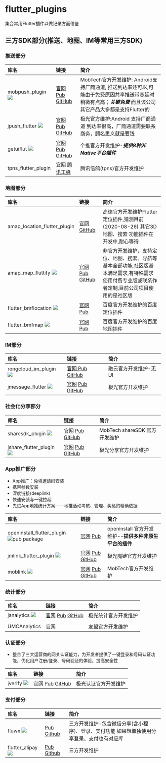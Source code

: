 # flutter_plugins

集合常用Flutter插件以做记录方面借鉴

## 三方SDK部分(推送、地图、IM等常用三方SDK)

### 推送部分



| 库名  | 链接  | 简介  |
|:----------|:----------|:----------|
| mobpush_plugin ![](https://img.shields.io/pub/v/mobpush_plugin.svg)  | [官网](https://www.mob.com/wiki/detailed/?wiki=MobPushForFlutterfenlei&id=136) [Pub](https://pub.dev/packages/mobpush_plugin) [GitHub](https://github.com/MobClub/MobPush-for-Flutter)   |MobTech官方开发维护: Android支持厂商通道, 推送到达率还可以,可能由于免费原因共享推送带宽延时稍微有点高；***关键免费*** 而且该公司其它产品大多都是支持Flutter的 |
|jpush_flutter ![](https://img.shields.io/pub/v/jpush_flutter.svg)|[官网](http://docs.jiguang.cn/jpush/client/client_plugins/) [Pub](https://pub.flutter-io.cn/packages/jpush_flutter) [GitHub](https://github.com/jpush/jpush-flutter-plugin)|极光官方维护:Android 支持厂商通道 到达率很高，厂商通道需要联系商务，顾名思义就是要钱|
| getuiflut ![](https://img.shields.io/pub/v/getuiflut.svg)|[官网](http://docs.getui.com/getui/more/plugin/) [Pub](https://pub.flutter-io.cn/packages/getuiflut) [GitHub](https://github.com/GetuiLaboratory/getui-flutter-plugin)| 个推官方开发维护-***提供8种非Native平台插件***
| tpns_flutter_plugin |[官网](https://cloud.tencent.com/document/product/548/41515) [腾讯工蜂](https://git.code.tencent.com/tpns/XG-Flutter-Plugin)|腾讯信鸽(tpns)官方开发维护


### 地图部分

| 库名  | 链接  | 简介  |
|:----------|:----------|:----------|
| amap_location_flutter_plugin   | [官网](https://lbs.amap.com/dev/demo/flutter-loc#Android) [GitHub ](https://github.com/amap-demo/amap-location-flutter)   | 高德官方开发维护Flutter 定位插件,猜测目前(2020-08-26) 其它3D地图、搜索 功能插件在开发中,耐心等待  |
|amap_map_fluttify ![](https://img.shields.io/pub/v/amap_map_fluttify.svg)|[官网](https://pub.flutter-io.cn/publishers/fluttify.com/packages) [Pub](https://pub.flutter-io.cn/packages/amap_map_fluttify) [GitHub](https://github.com/fluttify-project/amap_map_fluttify)|非官方开发维护，支持定位、地图、搜索、导航等基本全部功能,社区版基本满足需求,有特殊需求使用付费专业版或联系作者定制,目前公司项目使用的是社区版|
| flutter_bmflocation ![](https://img.shields.io/pub/v/flutter_bmflocation.svg)|[官网](https://lbsyun.baidu.com/index.php?title=flutter/loc/guide/create) [Pub](https://pub.flutter-io.cn/packages/flutter_bmflocation)| 百度官方开发维护的百度定位插件
| flutter_bmfmap  ![](https://img.shields.io/pub/v/flutter_bmfmap.svg)|[官网](https://lbsyun.baidu.com/index.php?title=flutter/loc/create-project/configure) [Pub](https://pub.flutter-io.cn/packages/flutter_bmfmap)|百度官方开发维护的百度地图插件 



### IM部分

| 库名  | 链接  | 简介  |
|:----------|:----------|:----------|
| rongcloud_im_plugin   ![](https://img.shields.io/pub/v/rongcloud_im_plugin.svg) | [官网 ](https://www.rongcloud.cn/downloads)  [Pub](https://pub.flutter-io.cn/packages/rongcloud_im_plugin) [GitHub](https://github.com/rongcloud/rongcloud-im-flutter-sdk/blob/master/README.md) | 融云官方开发维护-无UI   |
| jmessage_flutter  ![](https://img.shields.io/pub/v/jmessage_flutter.svg)  | [官网](http://docs.jiguang.cn/jmessage/client/client_plugins/)  [Pub](https://pub.flutter-io.cn/packages/jmessage_flutter)  [GitHub](https://github.com/jpush/jmessage-flutter-plugin)| 极光官方开发维护    |

### 社会化分享部分

| 库名  | 链接  | 简介  |
|:----------|:----------|:----------|
| sharesdk_plugin    ![](https://img.shields.io/pub/v/sharesdk_plugin.svg)| [官网](https://www.mob.com/wiki/detailed?wiki=ShareSDK_for_Flutter&id=14) [Pub](https://pub.flutter-io.cn/packages/sharesdk_plugin)  [GitHub](https://github.com/MobClub/ShareSDK-For-Flutter)  | MobTech shareSDK 官方开发维护    |
| jshare_flutter_plugin   ![](https://img.shields.io/pub/v/jshare_flutter_plugin.svg) | [官网](http://docs.jiguang.cn/jshare/client/client_plugins/) [Pub](https://pub.flutter-io.cn/packages/jshare_flutter_plugin)  [GitHub](https://github.com/jpush/jshare-flutter-plugin) | 极光分享官方开发维护    |

### App推广部分

- App推广：免填邀请码安装
- 携带参数安装
- 深度链接(deeplink)
- 快速安装与一键拉起
- 先进App地推统计方案——地推活动考核、管理、奖惩的精确依据


| 库名  | 链接  | 简介  |
|:----------|:----------|:----------|
| openinstall_flutter_plugin   ![pub package](https://img.shields.io/pub/v/openinstall_flutter_plugin.svg) | [官网](https://www.openinstall.io/doc/flutter_sdk.html) [Pub](https://pub.flutter-io.cn/packages/openinstall_flutter_plugin)   | openinstall 官方开发维护--**提供多种非原生平台的插件**    |
| jmlink_flutter_plugin   ![](https://img.shields.io/pub/v/jmlink_flutter_plugin.svg) | [官网](https://docs.jiguang.cn//jmlink/client/client_plugins/)  [Pub](https://pub.flutter-io.cn/packages/jmlink_flutter_plugin) [GitHub](https://github.com/jpush/jmlink-flutter-plugin) | 极光魔链官方开发维护    |
| moblink ![](https://img.shields.io/pub/v/moblink.svg)|[官网](https://www.mob.com/wiki/detailed/?wiki=MobLink_for_Flutter&id=34) [Pub](https://pub.flutter-io.cn/packages/moblink) [GitHub](https://github.com/MobClub/MobLink-For-Flutter)| MobTech官方开发维护

### 统计部分

| 库名  | 链接  | 简介  |
|:----------|:----------|:----------|
| janalytics   ![](https://img.shields.io/pub/v/janalytics.svg)| [官网](https://docs.jiguang.cn//janalytics/client/client_plugins/) [Pub](https://pub.flutter-io.cn/packages/janalytics) [GitHub](https://github.com/jpush/janalytics-flutter-plugin)   | 极光统计官方开发维护    |
|||
| UMCAnalytics   | [官网](https://developer.umeng.com/docs/119267/detail/174923)    | 友盟官方开发维护    |

### 认证部分

- 整合了三大运营商的网关认证能力，为开发者提供了一键登录和号码认证功能，优化用户注册/登录、号码验证的体验，提高安全性

| 库名  | 链接  | 简介 |
|:----------|:----------|:----------|
| jverify   ![](https://img.shields.io/pub/v/jverify.svg) | [官网](https://docs.jiguang.cn//jverification/client/client_plugins/)  [Pub](https://pub.flutter-io.cn/packages/jverify) [GitHub](https://github.com/jpush/jverify-flutter-plugin)  | 极光认证官方开发维护    |

### 支付部分

| 库名  | 链接  | 简介  |
|:----------|:----------|:----------|
| fluwx   ![](https://img.shields.io/pub/v/fluwx.svg)  | [Pub](https://pub.flutter-io.cn/packages/fluwx)  [Github](https://github.com/OpenFlutter/fluwx)  | 三方开发维护-包含微信分享(含小程序)、登录、支付功能 如果想单独使用分享登录、支付也有对应库    |
| flutter_alipay    ![](https://img.shields.io/pub/v/flutter_alipay.svg)   | [Pub](https://pub.flutter-io.cn/packages/flutter_alipay)  [Github](https://github.com/best-flutter/flutter_alipay)  | 三方开发维护   |
